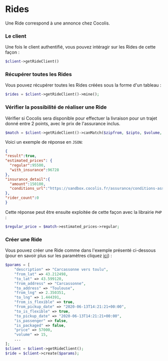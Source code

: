 # Rides

Une Ride correspond à une annonce chez Cocolis.

### Le client

Une fois le client authentifié, vous pouvez intéragir sur les Rides de cette façon :

```php
$client->getRideClient()
```

### Récupérer toutes les Rides

Vous pouvez récupérer toutes les Rides créées sous la forme d'un tableau :

```php
$rides = $client->getRideClient()->mine();
```



### Vérifier la possibilité de réaliser une Ride

Vérifier si Cocolis sera disponible pour effectuer la livraison pour un trajet donné entre 2 points, avec le prix de l'assurance inclus.

```php
$match = $client->getRideClient()->canMatch($zipfrom, $zipto, $volume, $value);
```

Voici un exemple de réponse en `JSON`:

```json
{
"result":true,
"estimated_prices": {
  "regular":95500,
  "with_insurance":96728
},
"insurance_detail":{
  "amount":150100,
  "conditions_url":"https://sandbox.cocolis.fr/assurance/conditions-assurance-optionnelle-jusqu-a-3000.pdf"
},
"rider_count":0
}
```

Cette réponse peut être ensuite exploitée de cette façon avec la librairie `PHP` :

```php
$regular_price = $match->estimated_prices->regular;
```

### Créer une Ride

Vous pouvez créer une Ride comme dans l'exemple présenté ci-dessous (pour en savoir plus sur les paramètres cliquez [ici](https://doc.cocolis.fr/docs/cocolis-api/docs/models/ride/ride-create.json)) :

```php
$params = [
    "description" => "Carcassonne vers toulu",
    "from_lat" => 43.212498,
    "to_lat" => 43.599120,
    "from_address" => "Carcassonne",
    "to_address" => "Toulouse",
    "from_lng" => 2.350351,
    "to_lng" => 1.444391,
    "from_is_flexible" => true,
    "from_pickup_date" => "2020-06-13T14:21:21+00:00",
    "to_is_flexible" => true,
    "to_pickup_date" => "2020-06-13T14:21:21+00:00",
    "is_passenger" => false,
    "is_packaged" => false,
    "price" => 57000,
    "volume" => 15,
    ...
];
$client = $client->getRideClient();
$ride = $client->create($params);
```
